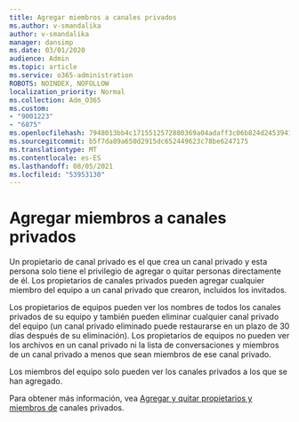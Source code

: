 ```yaml
---
title: Agregar miembros a canales privados
ms.author: v-smandalika
author: v-smandalika
manager: dansimp
ms.date: 03/01/2020
audience: Admin
ms.topic: article
ms.service: o365-administration
ROBOTS: NOINDEX, NOFOLLOW
localization_priority: Normal
ms.collection: Adm_O365
ms.custom:
- "9001223"
- "6875"
ms.openlocfilehash: 7948013bb4c1715512572880369a04adaff3c06b824d245394139380abc65378
ms.sourcegitcommit: b5f7da89a650d2915dc652449623c78be6247175
ms.translationtype: MT
ms.contentlocale: es-ES
ms.lasthandoff: 08/05/2021
ms.locfileid: "53953130"
---
```

# <a name="adding-members-to-private-channels"></a>Agregar miembros a canales privados

Un propietario de canal privado es el que crea un canal privado y esta persona solo tiene el privilegio de agregar o quitar personas directamente de él. Los propietarios de canales privados pueden agregar cualquier miembro del equipo a un canal privado que crearon, incluidos los invitados.

Los propietarios de equipos pueden ver los nombres de todos los canales privados de su equipo y también pueden eliminar cualquier canal privado del equipo (un canal privado eliminado puede restaurarse en un plazo de 30 días después de su eliminación). Los propietarios de equipos no pueden ver los archivos en un canal privado ni la lista de conversaciones y miembros de un canal privado a menos que sean miembros de ese canal privado.

Los miembros del equipo solo pueden ver los canales privados a los que se han agregado.

Para obtener más información, vea [Agregar y quitar propietarios y miembros de](https://docs.microsoft.com/MicrosoftTeams/private-channels#adding-and-removing-owners-and-members) canales privados.
